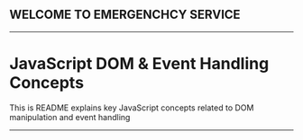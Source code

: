 ## WELCOME TO EMERGENCHCY SERVICE
---

# JavaScript DOM & Event Handling Concepts

This is README explains key JavaScript concepts related to DOM manipulation and event handling

---
